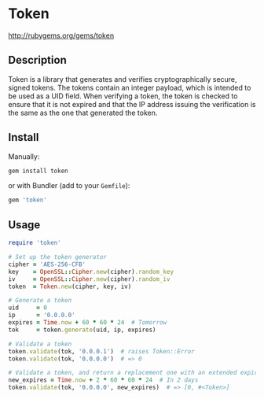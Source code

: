 # Token

http://rubygems.org/gems/token

## Description

Token is a library that generates and verifies cryptographically secure, signed
tokens.  The tokens contain an integer payload, which is intended to be used as
a UID field.  When verifying a token, the token is checked to ensure that it is
not expired and that the IP address issuing the verification is the same as the
one that generated the token.

## Install

Manually:

```bash
gem install token
```

or with Bundler (add to your `Gemfile`):

```ruby
gem 'token'
```

## Usage

```ruby
require 'token'

# Set up the token generator
cipher = 'AES-256-CFB'
key    = OpenSSL::Cipher.new(cipher).random_key
iv     = OpenSSL::Cipher.new(cipher).random_iv
token  = Token.new(cipher, key, iv)

# Generate a token
uid     = 0
ip      = '0.0.0.0'
expires = Time.now + 60 * 60 * 24  # Tomorrow
tok     = token.generate(uid, ip, expires)

# Validate a token
token.validate(tok, '0.0.0.1')  # raises Token::Error
token.validate(tok, '0.0.0.0')  # => 0

# Validate a token, and return a replacement one with an extended expiration
new_expires = Time.now + 2 * 60 * 60 * 24  # In 2 days
token.validate(tok, '0.0.0.0', new_expires)  # => [0, #<Token>]
```

